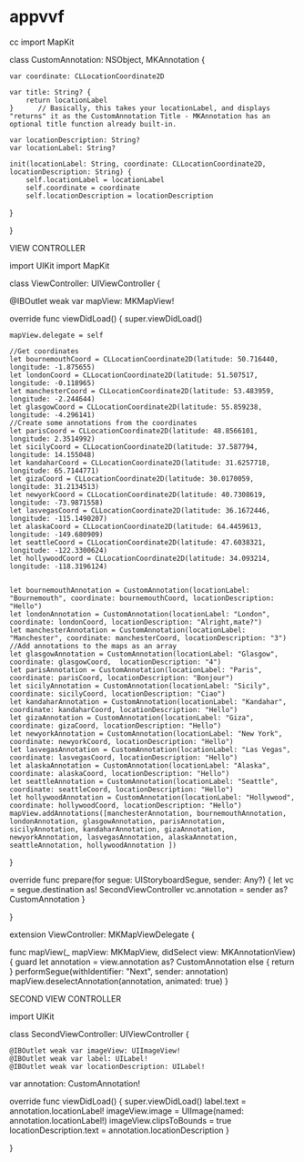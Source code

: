 # appvvf
cc
import MapKit

class CustomAnnotation: NSObject, MKAnnotation {
    
    var coordinate: CLLocationCoordinate2D
    
    var title: String? {
        return locationLabel
    }      // Basically, this takes your locationLabel, and displays "returns" it as the CustomAnnotation Title - MKAnnotation has an optional title function already built-in.
    
    var locationDescription: String?
    var locationLabel: String?
    
    init(locationLabel: String, coordinate: CLLocationCoordinate2D, locationDescription: String) {
        self.locationLabel = locationLabel
        self.coordinate = coordinate
        self.locationDescription = locationDescription
  }
  
}

VIEW CONTROLLER

import UIKit
import MapKit

class ViewController: UIViewController {
  
  @IBOutlet weak var mapView: MKMapView!
  
  override func viewDidLoad() {
    super.viewDidLoad()
    
    mapView.delegate = self
    
    //Get coordinates
    let bournemouthCoord = CLLocationCoordinate2D(latitude: 50.716440, longitude: -1.875655)
    let londonCoord = CLLocationCoordinate2D(latitude: 51.507517, longitude: -0.118965)
    let manchesterCoord = CLLocationCoordinate2D(latitude: 53.483959, longitude: -2.244644)
    let glasgowCoord = CLLocationCoordinate2D(latitude: 55.859238, longitude: -4.296141)
    //Create some annotations from the coordinates
    let parisCoord = CLLocationCoordinate2D(latitude: 48.8566101, longitude: 2.3514992)
    let sicilyCoord = CLLocationCoordinate2D(latitude: 37.587794, longitude: 14.155048)
    let kandaharCoord = CLLocationCoordinate2D(latitude: 31.6257718, longitude: 65.7144771)
    let gizaCoord = CLLocationCoordinate2D(latitude: 30.0170059, longitude: 31.2134513)
    let newyorkCoord = CLLocationCoordinate2D(latitude: 40.7308619, longitude: -73.9871558)
    let lasvegasCoord = CLLocationCoordinate2D(latitude: 36.1672446, longitude: -115.1490207)
    let alaskaCoord = CLLocationCoordinate2D(latitude: 64.4459613, longitude: -149.680909)
    let seattleCoord = CLLocationCoordinate2D(latitude: 47.6038321, longitude: -122.3300624)
    let hollywoodCoord = CLLocationCoordinate2D(latitude: 34.093214, longitude: -118.3196124)
    
    
    let bournemouthAnnotation = CustomAnnotation(locationLabel: "Bournemouth", coordinate: bournemouthCoord, locationDescription: "Hello")
    let londonAnnotation = CustomAnnotation(locationLabel: "London", coordinate: londonCoord, locationDescription: "Alright,mate?")
    let manchesterAnnotation = CustomAnnotation(locationLabel: "Manchester", coordinate: manchesterCoord, locationDescription: "3")
    //Add annotations to the maps as an array
    let glasgowAnnotation = CustomAnnotation(locationLabel: "Glasgow", coordinate: glasgowCoord,  locationDescription: "4")
    let parisAnnotation = CustomAnnotation(locationLabel: "Paris", coordinate: parisCoord, locationDescription: "Bonjour")
    let sicilyAnnotation = CustomAnnotation(locationLabel: "Sicily", coordinate: sicilyCoord, locationDescription: "Ciao")
    let kandaharAnnotation = CustomAnnotation(locationLabel: "Kandahar", coordinate: kandaharCoord, locationDescription: "Hello")
    let gizaAnnotation = CustomAnnotation(locationLabel: "Giza", coordinate: gizaCoord, locationDescription: "Hello")
    let newyorkAnnotation = CustomAnnotation(locationLabel: "New York", coordinate: newyorkCoord, locationDescription: "Hello")
    let lasvegasAnnotation = CustomAnnotation(locationLabel: "Las Vegas", coordinate: lasvegasCoord, locationDescription: "Hello")
    let alaskaAnnotation = CustomAnnotation(locationLabel: "Alaska", coordinate: alaskaCoord, locationDescription: "Hello")
    let seattleAnnotation = CustomAnnotation(locationLabel: "Seattle", coordinate: seattleCoord, locationDescription: "Hello")
    let hollywoodAnnotation = CustomAnnotation(locationLabel: "Hollywood", coordinate: hollywoodCoord, locationDescription: "Hello")
    mapView.addAnnotations([manchesterAnnotation, bournemouthAnnotation, londonAnnotation, glasgowAnnotation, parisAnnotation, sicilyAnnotation, kandaharAnnotation, gizaAnnotation, newyorkAnnotation, lasvegasAnnotation, alaskaAnnotation, seattleAnnotation, hollywoodAnnotation ])
    
   
  }
    
  
  override func prepare(for segue: UIStoryboardSegue, sender: Any?) {
    let vc = segue.destination as! SecondViewController
    vc.annotation = sender as? CustomAnnotation
  }

}

extension ViewController: MKMapViewDelegate {
  
  func mapView(_ mapView: MKMapView, didSelect view: MKAnnotationView) {
    guard let annotation = view.annotation as? CustomAnnotation else { return }
    performSegue(withIdentifier: "Next", sender: annotation)
    mapView.deselectAnnotation(annotation, animated: true)
  }
  
  SECOND VIEW CONTROLLER
  
  import UIKit

class SecondViewController: UIViewController {
    
    @IBOutlet weak var imageView: UIImageView!
    @IBOutlet weak var label: UILabel!
    @IBOutlet weak var locationDescription: UILabel!
    
  var annotation: CustomAnnotation!
  
  override func viewDidLoad() {
    super.viewDidLoad()
    label.text = annotation.locationLabel!
    imageView.image = UIImage(named: annotation.locationLabel!)
    imageView.clipsToBounds = true
    locationDescription.text = annotation.locationDescription
  }
  
}



